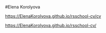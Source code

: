 #Elena Korolyova

https://ElenaKorolyova.github.io/rsschool-cv/cv

https://ElenaKorolyova.github.io/rsschool-cv/
